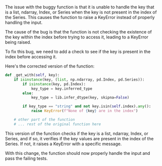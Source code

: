The issue with the buggy function is that it is unable to handle the key that is a list, ndarray, Index, or Series when the key is not present in the index of the Series. This causes the function to raise a KeyError instead of properly handling the input.

The cause of the bug is that the function is not checking the existence of the key within the index before trying to access it, leading to a KeyError being raised.

To fix this bug, we need to add a check to see if the key is present in the index before accessing it.

Here's the corrected version of the function:

```python
def _get_with(self, key):
    if isinstance(key, (list, np.ndarray, pd.Index, pd.Series)):
        if isinstance(key, pd.Index):
            key_type = key.inferred_type
        else:
            key_type = lib.infer_dtype(key, skipna=False)

        if key_type == "string" and not key.isin(self.index).any():
            raise KeyError(f"None of {key} are in the index")

    # other part of the function
    # ... rest of the original function here
```

This version of the function checks if the key is a list, ndarray, Index, or Series, and if so, it verifies if the key values are present in the index of the Series. If not, it raises a KeyError with a specific message.

With this change, the function should now properly handle the input and pass the failing tests.